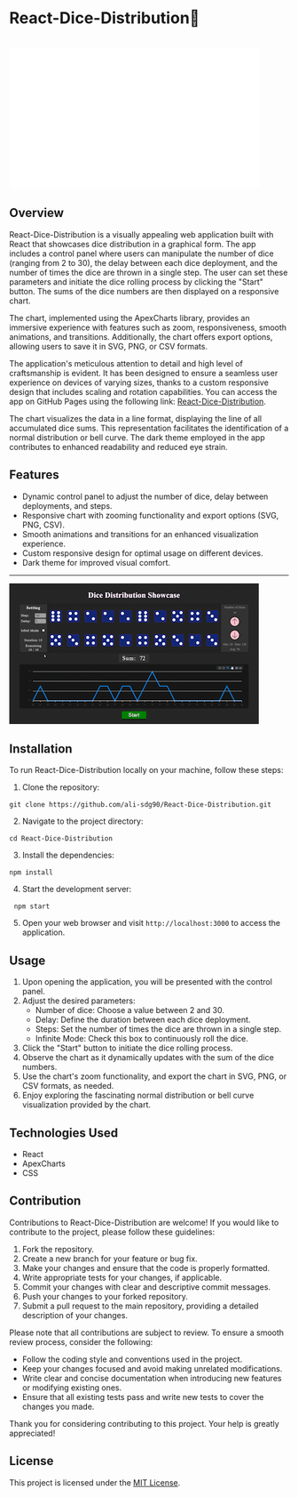 <h1>React-Dice-Distribution🎲</h1>
<br/>
<img src="Gifs/300Delay.gif" alt="app-showcase" />
<h2>Overview</h2>
<p>
    React-Dice-Distribution is a visually appealing web application built with
    React that showcases dice distribution in a graphical form. The app includes
    a control panel where users can manipulate the number of dice (ranging from
    2 to 30), the delay between each dice deployment, and the number of times
    the dice are thrown in a single step. The user can set these parameters and
    initiate the dice rolling process by clicking the "Start" button. The sums
    of the dice numbers are then displayed on a responsive chart.
</p>
<p>
    The chart, implemented using the ApexCharts library, provides an immersive
    experience with features such as zoom, responsiveness, smooth animations,
    and transitions. Additionally, the chart offers export options, allowing
    users to save it in SVG, PNG, or CSV formats.
</p>
<p>
    The application's meticulous attention to detail and high level of
    craftsmanship is evident. It has been designed to ensure a seamless user
    experience on devices of varying sizes, thanks to a custom responsive design
    that includes scaling and rotation capabilities. You can access the app on
    GitHub Pages using the following link:
    <a href="https://ali-sdg90.github.io/React-Dice-Distribution/" target="_new"
        >React-Dice-Distribution</a
    >.
</p>
<p>
    The chart visualizes the data in a line format, displaying the line of all
    accumulated dice sums. This representation facilitates the identification of
    a normal distribution or bell curve. The dark theme employed in the app
    contributes to enhanced readability and reduced eye strain.
</p>
<h2>Features</h2>
<ul>
    <li>
        Dynamic control panel to adjust the number of dice, delay between deployments, and steps.
    </li>
    <li>
        Responsive chart with zooming functionality and export options (SVG, PNG, CSV).
    </li>
    <li>
        Smooth animations and transitions for an enhanced visualization experience.
    </li>
    <li>
        Custom responsive design for optimal usage on different devices.
    </li>
    <li>
        Dark theme for improved visual comfort.
    </li>
</ul>
<hr />
<img src="Gifs/Infinit-Mode.gif" alt="Infinit-Mode" />
<h2>Installation</h2>
<p>
    To run React-Dice-Distribution locally on your machine, follow these steps:
</p>
<ol>
    <li>Clone the repository:</li>
</ol>

<pre><code>git clone https://github.com/ali-sdg90/React-Dice-Distribution.git
</code></pre>
<ol start="2">
    <li>Navigate to the project directory:</li>
</ol>
<pre><code>cd React-Dice-Distribution
</code></pre>
<ol start="3">
    <li>Install the dependencies:</li>
</ol>
<pre><code>npm install</code></pre>
<ol start="4">
    <li>Start the development server:</li>
</ol>
<pre> <code>npm start</code></pre>
<ol start="5">
    <li>
        Open your web browser and visit
        <code>http://localhost:3000</code> to access the application.
    </li>
</ol>
<h2>Usage</h2>
<ol>
    <li>
        Upon opening the application, you will be presented with the control
        panel.
    </li>
    <li>
        Adjust the desired parameters:
        <ul>
            <li>Number of dice: Choose a value between 2 and 30.</li>
            <li>Delay: Define the duration between each dice deployment.</li>
            <li>
                Steps: Set the number of times the dice are thrown in a single
                step.
            </li>
            <li>
                Infinite Mode: Check this box to continuously roll the dice.
            </li>
        </ul>
    </li>
    <li>Click the "Start" button to initiate the dice rolling process.</li>
    <li>
        Observe the chart as it dynamically updates with the sum of the dice
        numbers.
    </li>
    <li>
        Use the chart's zoom functionality, and export the chart in SVG, PNG, or
        CSV formats, as needed.
    </li>
    <li>
        Enjoy exploring the fascinating normal distribution or bell curve
        visualization provided by the chart.
    </li>
</ol>
<h2>Technologies Used</h2>
<ul>
    <li>React</li>
    <li>ApexCharts</li>
    <li>CSS</li>
</ul>
<h2>Contribution</h2>
<p>
    Contributions to React-Dice-Distribution are welcome! If you would like to
    contribute to the project, please follow these guidelines:
</p>
<ol>
    <li>Fork the repository.</li>
    <li>Create a new branch for your feature or bug fix.</li>
    <li>Make your changes and ensure that the code is properly formatted.</li>
    <li>Write appropriate tests for your changes, if applicable.</li>
    <li>Commit your changes with clear and descriptive commit messages.</li>
    <li>Push your changes to your forked repository.</li>
    <li>
        Submit a pull request to the main repository, providing a detailed
        description of your changes.
    </li>
</ol>
<p>
    Please note that all contributions are subject to review. To ensure a smooth
    review process, consider the following:
</p>
<ul>
    <li>Follow the coding style and conventions used in the project.</li>
    <li>Keep your changes focused and avoid making unrelated modifications.</li>
    <li>
        Write clear and concise documentation when introducing new features or
        modifying existing ones.
    </li>
    <li>
        Ensure that all existing tests pass and write new tests to cover the
        changes you made.
    </li>
</ul>
<p>
    Thank you for considering contributing to this project. Your help is greatly
    appreciated!
</p>
<h2>License</h2>
<p>
    This project is licensed under the
    <a
        href="https://github.com/ali-sdg90/React-Dice-Distribution/blob/main/LICENSE"
        target="_new"
        >MIT License</a
    >.
</p>
